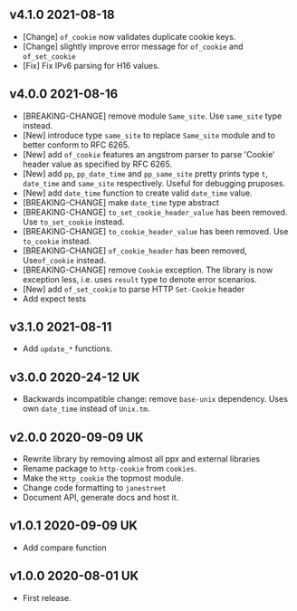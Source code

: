 ## v4.1.0 2021-08-18 

- [Change] `of_cookie` now validates duplicate cookie keys.
- [Change] slightly improve error message for `of_cookie` and `of_set_cookie`
- [Fix]    Fix IPv6 parsing for H16 values.

## v4.0.0 2021-08-16 

- [BREAKING-CHANGE] remove module `Same_site`. Use `same_site` type instead.
- [New] introduce type `same_site` to replace `Same_site` module and to better conform to RFC 6265.
- [New] add `of_cookie` features an angstrom parser to parse 'Cookie' header value as specified by RFC 6265.
- [New] add `pp`, `pp_date_time` and `pp_same_site` pretty prints type `t`, `date_time` and `same_site` respectively. Useful for debugging pruposes.
- [New] add `date_time` function to create valid `date_time` value.
- [BREAKING-CHANGE] make `date_time` type abstract
- [BREAKING-CHANGE] `to_set_cookie_header_value` has been removed. Use `to_set_cookie` instead.
- [BREAKING-CHANGE] `to_cookie_header_value` has been removed. Use `to_cookie` instead.
- [BREAKING-CHANGE] `of_cookie_header` has been removed, Use`of_cookie` instead.
- [BREAKING-CHANGE] remove `Cookie` exception. The library is now exception less, i.e. uses `result` type to denote error scenarios.
- [New] add `of_set_cookie` to parse HTTP `Set-Cookie` header
- Add expect tests

## v3.1.0 2021-08-11 

- Add `update_*` functions.

## v3.0.0 2020-24-12 UK

- Backwards incompatible change: remove `base-unix` dependency. Uses own `date_time` instead of `Unix.tm`.

## v2.0.0 2020-09-09 UK

- Rewrite library by removing almost all ppx and external libraries
- Rename package to `http-cookie` from `cookies`.
- Make the `Http_cookie` the topmost module.
- Change code formatting to `janestreet`
- Document API, generate docs and host it.

## v1.0.1 2020-09-09 UK

- Add compare function

## v1.0.0 2020-08-01 UK

- First release.
